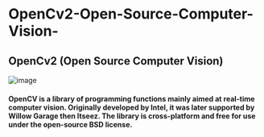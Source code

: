 # OpenCv2-Open-Source-Computer-Vision-

## OpenCv2 (Open Source Computer Vision)

![image](https://user-images.githubusercontent.com/68801296/92073972-99f35e80-edd2-11ea-9865-e00d8bf8947a.png)


#### OpenCV is a library of programming functions mainly aimed at real-time computer vision. Originally developed by Intel, it was later supported by Willow Garage then Itseez. The library is cross-platform and free for use under the open-source BSD license.
